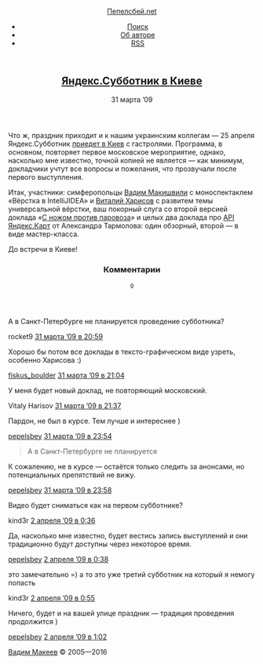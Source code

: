 <!DOCTYPE HTML>
<html lang="ru-RU">
<head>
	<title>Яндекс.Субботник в Киеве — Пепелсбей.net</title>
	<meta charset="utf-8">
	<meta http-equiv="x-ua-compatible" content="ie=edge">
	<meta name="description" content="Авторские заметки, посвящённые современной веб-разработке">
	<meta name="keywords" content="pepelsbey, Пепелсбей, Вадим Макеев, семантическая вёрстка, семантика, веб-стандарты, zen coding, микроформаты, css3, css, html5, html">
	<meta name="viewport" content="width=780">
	<link rel="stylesheet" href="/static/s/screen.css">
	<!--[if lt IE 9]><link rel="stylesheet" href="https://pepelsbey.net/static/s/ie.css"><![endif]-->
	<link rel="icon" sizes="16x16" href="/static/i/favicon.ico">
	<link rel="apple-touch-icon-precomposed" href="/static/i/favicon.png">
	<link rel="yandex-tableau-widget" href="/static/i/tableau.json">
	<link rel="alternate" type="application/rss+xml" title="RSS 2.0" href="/feed/index.rss">
	<link rel="alternate" type="application/atom+xml" title="Atom 0.3" href="/feed/atom/index">
	<!--[if lt IE 9]><script src="https://pepelsbey.net/static/j/html5.js"></script><![endif]-->
</head>
<body>
	<div class="header-wrap">
		<header class="header" role="banner">
			<p><a href="/">Пепелсбей.net</a></p>
			<ul role="navigation">
				<li><a href="/search/">Поиск</a></li>
				<li><a href="/author/">Об авторе</a></li>
				<li><a href="/feed/index.rss" title="RSS">RSS</a></li>
			</ul>
		</header>
	</div>
	<div class="article-wrap">
		<article class="article" role="main">
			<header>
				<h1><a href="index.html" rel="bookmark">Яндекс.Субботник в Киеве</a></h1>
				<time pubdate datetime="2009-03-31T18:56:53+00:00">31 марта ’09</time>
			</header>
			<p>Что ж, праздник приходит и к нашим украинским коллегам — 25 апреля Яндекс.Субботник <a href="http://clubs.ya.ru/company/replies.xml?item_no=15607">приедет в Киев</a> с гастролями. Программа, в основном, повторяет первое московское мероприятие, однако, насколько мне известно, точной копией не является — как минимум, докладчики учтут все вопросы и пожелания, что прозвучали после первого выступления.</p>

<p>Итак, участники: симферопольцы <a href="http://makishvili.com/">Вадим Макишвили</a> с моноспектаклем «Вёрстка в IntelliJIDEA» и <a href="http://vitaly.harisov.name/">Виталий Харисов</a> с развитем темы универсальной вёрстки, ваш покорный слуга со второй версией доклада «<a href="/2009/02/with-knife-against-train/">С ножом против паровоза</a>» и целых два доклада про <a href="http://api.yandex.ru/maps/">API Яндекс.Карт</a> от Александра Тармолова: один обзорный, второй — в виде мастер-класса.</p>

<p>До встречи в Киеве!</p>
			<section class="comments" id="comments">
				<header>
					<h3>Комментарии</h3>
					<small>9</small>
				</header>
				<article id="comment-3642"class="comment even thread-even depth-1">
					<p>А в Санкт-Петербурге не планируется проведение субботника?</p>
					<footer>
						rocket9						<time pubdate datetime="2009-03-31T18:56:53+00:00"><a href="index.html#comment-3642">31 марта ’09 в 20:59</a></time>
					</footer>
				</article>
				<article id="comment-3643"class="comment odd alt thread-odd thread-alt depth-1">
					<p>Хорошо бы потом все доклады в тексто-графическом виде узреть, особенно Харисова :)</p>
					<footer>
						<a href="http://fiskus.name/" rel="external nofollow" class="url">fiskus_boulder</a>						<time pubdate datetime="2009-03-31T18:56:53+00:00"><a href="index.html#comment-3643">31 марта ’09 в 21:04</a></time>
					</footer>
				</article>
				<article id="comment-3644"class="comment even thread-even depth-1">
					<p>У меня будет новый доклад, не повторяющий московский.</p>
					<footer>
						Vitaly Harisov						<time pubdate datetime="2009-03-31T18:56:53+00:00"><a href="index.html#comment-3644">31 марта ’09 в 21:37</a></time>
					</footer>
				</article>
				<article id="comment-3645"class="comment odd alt thread-odd thread-alt depth-1">
					<p>Пардон, не был в курсе. Тем лучше и интереснее )</p>
					<footer>
						<a href="/" rel="external nofollow" class="url">pepelsbey</a>						<time pubdate datetime="2009-03-31T18:56:53+00:00"><a href="index.html#comment-3645">31 марта ’09 в 23:54</a></time>
					</footer>
				</article>
				<article id="comment-3646"class="comment even thread-even depth-1">
					<blockquote><p>А в Санкт-Петербурге не планируется</p></blockquote>
<p>К сожалению, не в курсе — остаётся только следить за анонсами, но потенциальных препятствий не вижу.</p>
					<footer>
						<a href="/" rel="external nofollow" class="url">pepelsbey</a>						<time pubdate datetime="2009-03-31T18:56:53+00:00"><a href="index.html#comment-3646">31 марта ’09 в 23:58</a></time>
					</footer>
				</article>
				<article id="comment-3648"class="comment odd alt thread-odd thread-alt depth-1">
					<p>Видео будет сниматься как на первом субботнике?</p>
					<footer>
						kind3r						<time pubdate datetime="2009-03-31T18:56:53+00:00"><a href="index.html#comment-3648">2 апреля ’09 в 0:36</a></time>
					</footer>
				</article>
				<article id="comment-3649"class="comment even thread-even depth-1">
					<p>Да, насколько мне известно, будет вестись запись выступлений и они традиционно будут доступны через некоторое время.</p>
					<footer>
						<a href="/" rel="external nofollow" class="url">pepelsbey</a>						<time pubdate datetime="2009-03-31T18:56:53+00:00"><a href="index.html#comment-3649">2 апреля ’09 в 0:38</a></time>
					</footer>
				</article>
				<article id="comment-3650"class="comment odd alt thread-odd thread-alt depth-1">
					<p>это замечательно =) а то это уже третий субботник на который я немогу попасть</p>
					<footer>
						kind3r						<time pubdate datetime="2009-03-31T18:56:53+00:00"><a href="index.html#comment-3650">2 апреля ’09 в 0:55</a></time>
					</footer>
				</article>
				<article id="comment-3651"class="comment even thread-even depth-1">
					<p>Ничего, будет и на вашей улице праздник — традиция проведения продолжится )</p>
					<footer>
						<a href="/" rel="external nofollow" class="url">pepelsbey</a>						<time pubdate datetime="2009-03-31T18:56:53+00:00"><a href="index.html#comment-3651">2 апреля ’09 в 1:02</a></time>
					</footer>
				</article>
			</section>
		</article>
	</div>
	<div class="footer-wrap">
		<footer class="footer" role="contentinfo">
			<p><a href="/author/">Вадим Макеев</a> © 2005—2016</p>
		</footer>
	</div>
	<script src="https://yandex.st/jquery/1.9.1/jquery.min.js"></script>
	<script>window.jQuery || document.write('<script src="https://pepelsbey.net/static/j/jquery.js">\x3C/script>');</script>
	<script src="/static/j/script.js"></script>
	<!-- Yandex -->
	<script>(function(b,c,a){(c[a]=c[a]||[]).push(function(){try{c.yaCounter155532=new Ya.Metrika({id:155532})}catch(a){}});var e=b.getElementsByTagName('script')[0],d=b.createElement('script'),a=function(){e.parentNode.insertBefore(d,e)};d.async=!0;d.src='//mc.yandex.ru/metrika/watch.js';'[object Opera]'==c.opera?b.addEventListener('DOMContentLoaded',a):a()})(document,window,'yandex_metrika_callbacks');</script><noscript><img src="https://mc.yandex.ru/watch/155532" alt=""></noscript>
	<!-- 14 & 0,413 -->
</body>
</html>

